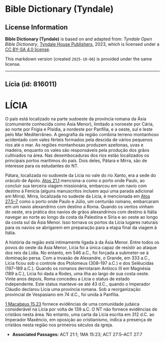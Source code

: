# Bible Dictionary (Tyndale)

## License Information

**Bible Dictionary (Tyndale)** is based on and adapted from: _Tyndale Open Bible Dictionary_, [Tyndale House Publishers](https://tyndaleopenresources.com/), 2023, which is licensed under a [CC BY-SA 4.0 license](https://creativecommons.org/licenses/by-sa/4.0/legalcode.en).

This markdown version (created `2025-10-06`) is provided under the same license.



--------------------------------

## Lícia (id: 816011)

LÍCIA
=====

O país está localizado na parte sudoeste da província romana da Ásia (comumente conhecida como Ásia Menor), limitado a noroeste por Cária, ao norte por Frígia e Pisídia, a nordeste por Panfília, e a oeste, sul e leste pelo Mar Mediterrâneo. A geografia da região combina terreno montanhoso acidentado com vales férteis formados pela descida de vários pequenos rios até o mar. As regiões montanhosas produzem azeitonas, uvas e madeira, enquanto os vales são responsáveis pela produção dos grãos cultivados na área. Nas desembocaduras dos rios estão localizados os principais portos marítimos do país. Dois deles, Pátara e Mirra, são de interesse para os estudantes do NT.

Pátara, localizada no sudoeste da Lícia no vale do rio Xanto, era a sede do oráculo de Apolo. [Atos 21\.1](https://ref.ly/Acts21:1) menciona\-a como o porto onde Paulo, ao concluir sua terceira viagem missionária, embarcou em um navio com destino à Fenícia (alguns manuscritos incluem aqui uma parada adicional em Mirra). Mirra, localizada no sudeste da Lícia, é mencionada em [Atos 27\.5–7](https://ref.ly/Acts27:5-Acts27:7) como o porto onde Paulo e Júlio, um centurião romano, embarcaram em um navio alexandrino com destino a Roma. Quando os ventos vinham do oeste, era prática dos navios de grãos alexandrinos com destino à Itália navegar ao norte ao longo da costa da Palestina e Síria e ao oeste ao longo da costa sul da Ásia Menor. Isso tornava os portos da Lícia lugares naturais para os navios se abrigarem em preparação para a etapa final da viagem à Itália.

A história da região está intimamente ligada à da Ásia Menor. Entre todos os povos do oeste da Ásia Menor, Lícia foi a única capaz de resistir ao ataque dos reis da Lídia. No entanto, em 546 a.C., foi forçada a submeter\-se à dominação persa. Com a invasão de Alexandre, o Grande, em 333 a.C., Lícia ficou sob o controle dos Ptolomeus (308–197 a.C.) e dos Selêucidas (197–189 a.C.). Quando os romanos derrotaram Antíoco III em Magnésia (189 a.C.), Lícia foi dada a Rodes, uma ilha ao largo de sua costa oeste. Vinte anos depois, Roma concedeu a Lícia o status de estado independente. Este status manteve\-se até 43 d.C., quando o Imperador Cláudio declarou Lícia uma província romana. Sob a reorganização provincial de Vespasiano em 74 d.C., foi unida à Panfília.

[1 Macabeus 15\.23](https://ref.ly/1Macc15:23) fornece evidências de uma comunidade judaica considerável na Lícia por volta de 139 a.C. O NT não fornece evidências de cristãos nesta área. No entanto, uma carta da Lícia escrita em 312 d.C. ao Imperador Maxêncio, em oposição ao cristianismo, indica a presença de cristãos nesta região nos primeiros séculos da igreja.

* **Associated Passages:** ACT 21:1; 1MA 15:23; ACT 27:5–ACT 27:7

